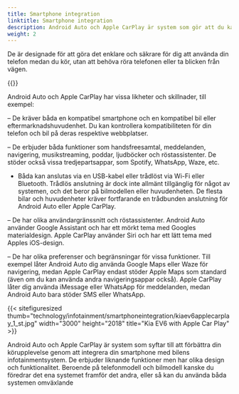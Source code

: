 ```yaml
---
title: Smartphone integration
linktitle: Smartphone integration
description: Android Auto och Apple CarPlay är system som gör att du kan koppla din smartphone till bilens infotainmentsystem och komma åt några av telefonens funktioner på bilens display.
weight: 2
---
```

<!-- markdownlint-disable MD033 -->
De är designade för att göra det enklare och säkrare för dig att använda din telefon medan du kör, utan att behöva röra telefonen eller ta blicken från vägen.

{{<evkxdisplayaddarticle />}}

Android Auto och Apple CarPlay har vissa likheter och skillnader, till exempel:

– De kräver båda en kompatibel smartphone och en kompatibel bil eller eftermarknadshuvudenhet. Du kan kontrollera kompatibiliteten för din telefon och bil på deras respektive webbplatser.

– De erbjuder båda funktioner som handsfreesamtal, meddelanden, navigering, musikstreaming, poddar, ljudböcker och röstassistenter. De stöder också vissa tredjepartsappar, som Spotify, WhatsApp, Waze, etc.

- Båda kan anslutas via en USB-kabel eller trådlöst via Wi-Fi eller Bluetooth. Trådlös anslutning är dock inte allmänt tillgänglig för något av systemen, och det beror på bilmodellen eller huvudenheten. De flesta bilar och huvudenheter kräver fortfarande en trådbunden anslutning för Android Auto eller Apple CarPlay.

– De har olika användargränssnitt och röstassistenter. Android Auto använder Google Assistant och har ett mörkt tema med Googles materialdesign. Apple CarPlay använder Siri och har ett lätt tema med Apples iOS-design.

– De har olika preferenser och begränsningar för vissa funktioner. Till exempel låter Android Auto dig använda Google Maps eller Waze för navigering, medan Apple CarPlay endast stöder Apple Maps som standard (även om du kan använda andra navigeringsappar också). Apple CarPlay låter dig använda iMessage eller WhatsApp för meddelanden, medan Android Auto bara stöder SMS eller WhatsApp.

{{< sitefiguresized thumb="technology/infotainment/smartphoneintegration/kiaev6applecarplay_1_st.jpg" width="3000" height="2018" title="Kia EV6 with Apple Car Play" >}}

Android Auto och Apple CarPlay är system som syftar till att förbättra din körupplevelse genom att integrera din smartphone med bilens infotainmentsystem. De erbjuder liknande funktioner men har olika design och funktionalitet. Beroende på telefonmodell och bilmodell kanske du föredrar det ena systemet framför det andra, eller så kan du använda båda systemen omväxlande
